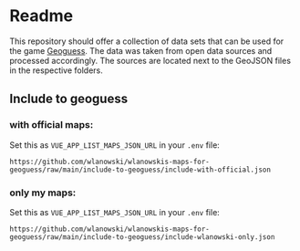 # Readme

This repository should offer a collection of data sets that can be used for the game [Geoguess](https://github.com/Geoguess/Geoguess). The data was taken from open data sources and processed accordingly. The sources are located next to the GeoJSON files in the respective folders.

## Include to geoguess

### with official maps:

Set this as `VUE_APP_LIST_MAPS_JSON_URL` in your `.env` file:

`https://github.com/wlanowski/wlanowskis-maps-for-geoguess/raw/main/include-to-geoguess/include-with-official.json`

### only my maps:

Set this as `VUE_APP_LIST_MAPS_JSON_URL` in your `.env` file:

`https://github.com/wlanowski/wlanowskis-maps-for-geoguess/raw/main/include-to-geoguess/include-wlanowski-only.json`

